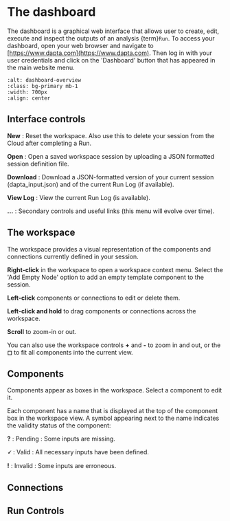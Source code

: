 # The dashboard

The dashboard is a graphical web interface that allows user to create, edit, execute and inspect the outputs of an analysis {term}`Run`. 
To access your dashboard, open your web browser and navigate to [https://www.dapta.com](https://www.dapta.com). 
Then log in with your user credentials and click on the 'Dashboard' button that has appeared in the main website menu. 

```{image} media/dashboard-overview.png
:alt: dashboard-overview
:class: bg-primary mb-1
:width: 700px
:align: center
```

## Interface controls
 
**New** : Reset the workspace. Also use this to delete your session from the Cloud after completing a Run. 

**Open** : Open a saved workspace session by uploading a JSON formatted session definition file. 

**Download** : Download a JSON-formatted version of your current session (dapta_input.json) and of the current Run Log (if available).

**View Log** : View the current Run Log (is available). 

**...** : Secondary controls and useful links (this menu will evolve over time). 

## The workspace

The workspace provides a visual representation of the components and connections currently defined in your session. 

**Right-click** in the workspace to open a workspace context menu. Select the 'Add Empty Node' option to add an empty template component to the session. 

**Left-click** components or connections to edit or delete them. 

**Left-click and hold** to drag components or connections across the workspace.

**Scroll** to zoom-in or out. 

You can also use the workspace controls **+** and **-** to zoom in and out, or the **◻** to fit all components into the current view.
## Components

Components appear as boxes in the workspace. 
Select a component to edit it. 

Each component has a name that is displayed at the top of the component box in the workspace view.
A symbol appearing next to the name indicates the validity status of the component:

**?** : Pending : Some inputs are missing.

**🗸** : Valid : All necessary inputs have been defined. 

**!** : Invalid : Some inputs are erroneous. 

## Connections

## Run Controls


